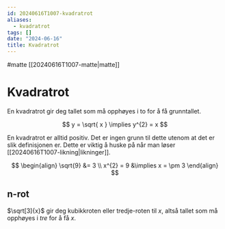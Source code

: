 ```yaml
---
id: 20240616T1007-kvadratrot
aliases:
  - kvadratrot
tags: []
date: "2024-06-16"
title: Kvadratrot
---
```


#matte [[20240616T1007-matte|matte]]

# Kvadratrot

En kvadratrot gir deg tallet som må opphøyes i to for å få grunntallet.

$$
y = \sqrt{ x } \implies y^{2} = x
$$

En kvadratrot er alltid positiv. Det er ingen grunn til dette utenom at det er slik definisjonen er. Dette er viktig å huske på når man løser [[20240616T1007-likning|likninger]].

$$
\begin{align}
\sqrt{9} &= 3 \\
x^{2} = 9 &\implies x = \pm 3
\end{align}
$$

## n-rot

$\sqrt[3]{x}$ gir deg kubikkroten eller tredje-roten til $x$, altså tallet som må opphøyes i _tre_ for å få $x$.
